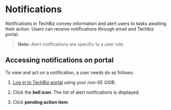 # Notifications

Notifications in TechBiz convey information and alert users to tasks awaiting their action. Users can receive notifications through email and Techbiz portal.

>**Note:** Alert notifications are specific to a user role.


## Accessing notifications on portal

To view and act on a notification, a user needs do as follows:

1. [Log in to TechBiz portal](log-in-to-TechBiz-portal) using your non-SE GSIB.

2. Click the **bell icon**.
The list of alert notifications is displayed.

3. Click **pending action item**.



